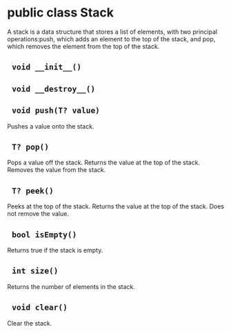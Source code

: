 # public class Stack<T>
A stack is a data structure that stores a list of elements, with two principal operations:push, which adds an element to the top of the stack, and pop, which removes the element from the top of the stack.

## ` void __init__()`


## ` void __destroy__()`


## ` void push(T? value)`
Pushes a value onto the stack.

## ` T? pop()`
Pops a value off the stack. Returns the value at the top of the stack. Removes the value from the stack.

## ` T? peek()`
Peeks at the top of the stack. Returns the value at the top of the stack. Does not remove the value.

## ` bool isEmpty()`
Returns true if the stack is empty.

## ` int size()`
Returns the number of elements in the stack.

## ` void clear()`
Clear the stack.




